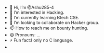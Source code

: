 - 👋 Hi, I’m @Ashu285-4
- 👀 I’m interested in Hacking.
- 🌱 I’m currently learning Btech CSE.
- 💞️ I’m looking to collaborate on Hacker group.
- 📫 How to reach me on bounty hunting.
- 😄 Pronouns: ...
- ⚡ Fun fact:I only no C language.
- 

<!---
Ashu285-4/Ashu285-4 is a ✨ special ✨ repository because its `README.md` (this file) appears on your GitHub profile.
You can click the Preview link to take a look at your changes.
--->
